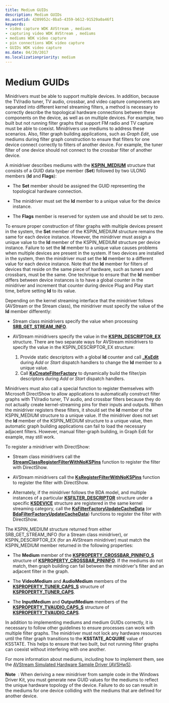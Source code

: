```yaml
---
title: Medium GUIDs
description: Medium GUIDs
ms.assetid: 4209952c-0ba5-4359-b612-91529a0a46f1
keywords:
- video capture WDK AVStream , mediums
- capturing video WDK AVStream , mediums
- mediums WDK video capture
- pin connections WDK video capture
- GUIDs WDK video capture
ms.date: 04/20/2017
ms.localizationpriority: medium
---
```


# Medium GUIDs


Minidrivers must be able to support multiple devices. In addition, because the TV/radio tuner, TV audio, crossbar, and video capture components are separated into different kernel streaming filters, a method is necessary to correctly describe the topological hardware connections between these components on the device, as well as on multiple devices. For example, two built but not running filter graphs that support FM radio and TV capture must be able to coexist. Minidrivers use mediums to address these scenarios. Also, filter graph building applications, such as *Graph Edit*, use mediums during filter graph construction to ensure that filters for one device connect correctly to filters of another device. For example, the tuner filter of one device should not connect to the crossbar filter of another device.

A minidriver describes mediums with the [**KSPIN\_MEDIUM**](https://docs.microsoft.com/previous-versions/ff563538(v=vs.85)) structure that consists of a GUID data type member (**Set**) followed by two ULONG members (**Id** and **Flags**):

-   The **Set** member should be assigned the GUID representing the topological hardware connection.

-   The minidriver must set the **Id** member to a unique value for the device instance.

-   The **Flags** member is reserved for system use and should be set to zero.

To ensure proper construction of filter graphs with multiple devices present in the system, the **Set** member of the KSPIN\_MEDIUM structure remains the same for each device instance. However, the minidriver must assign a unique value to the **Id** member of the KSPIN\_MEDIUM structure per device instance. Failure to set the **Id** member to a unique value causes problems when multiple devices are present in the system. If two devices are installed in the system, then the minidriver must set the **Id** member to a different value for each device instance. Note that the **Id** member for filters of devices that reside on the same piece of hardware, such as tuners and crossbars, must be the same. One technique to ensure that the **Id** member differs between device instances is to have a global counter in the minidriver and increment that counter during device Plug and Play start time, before setting **Id** to its value.

Depending on the kernel streaming interface that the minidriver follows (AVStream or the Stream class), the minidriver must specify the value of the **Id** member differently:

-   Stream class minidrivers specify the value when processing [**SRB\_GET\_STREAM\_INFO**](https://docs.microsoft.com/windows-hardware/drivers/stream/srb-get-stream-info).

-   AVStream minidrivers specify the value in the [**KSPIN\_DESCRIPTOR\_EX**](https://docs.microsoft.com/windows-hardware/drivers/ddi/ks/ns-ks-_kspin_descriptor_ex) structure. There are two separate ways for AVStream minidrivers to specify the value in the KSPIN\_DESCRIPTOR\_EX structure:

    1.  Provide static descriptors with a global **Id** counter and call [**\_KsEdit**](https://docs.microsoft.com/windows-hardware/drivers/ddi/ks/nf-ks-_ksedit) during *Add* or *Start* dispatch handlers to change the **Id** member to a unique value.
    2.  Call [**KsCreateFilterFactory**](https://docs.microsoft.com/windows-hardware/drivers/ddi/ks/nf-ks-kscreatefilterfactory) to dynamically build the filter/pin descriptors during *Add* or *Start* dispatch handlers.

Minidrivers must also call a special function to register themselves with Microsoft DirectShow to allow applications to automatically construct filter graphs with TV/radio tuner, TV audio, and crossbar filters because they do not actually create kernel-streaming pins for their inputs and outputs. When the minidriver registers these filters, it should set the **Id** member of the KSPIN\_MEDIUM structure to a unique value. If the minidriver does not set the **Id** member of the KSPIN\_MEDIUM structure to a unique value, then automatic graph building applications can fail to load the necessary adjacent filters. However, manual filter-graph building, in Graph Edit for example, may still work.

To register a minidriver with DirectShow:

-   Stream class minidrivers call the [**StreamClassRegisterFilterWithNoKSPins**](https://docs.microsoft.com/windows-hardware/drivers/ddi/strmini/nf-strmini-streamclassregisterfilterwithnokspins) function to register the filter with DirectShow.

-   AVStream minidrivers call the [**KsRegisterFilterWithNoKSPins**](https://docs.microsoft.com/windows-hardware/drivers/ddi/ks/nf-ks-ksregisterfilterwithnokspins) function to register the filter with DirectShow.

-   Alternately, if the minidriver follows the BDA model, and multiple instances of a particular [**KSFILTER\_DESCRIPTOR**](https://docs.microsoft.com/windows-hardware/drivers/ddi/ks/ns-ks-_ksfilter_descriptor) structure under a specific [**KSDEVICE**](https://docs.microsoft.com/windows-hardware/drivers/ddi/ks/ns-ks-_ksdevice) structure are registered in the same kernel streaming category, call the [**KsFilterFactoryUpdateCacheData**](https://docs.microsoft.com/windows-hardware/drivers/ddi/ks/nf-ks-ksfilterfactoryupdatecachedata) (or [**BdaFilterFactoryUpdateCacheData**](https://docs.microsoft.com/windows-hardware/drivers/ddi/bdasup/nf-bdasup-bdafilterfactoryupdatecachedata)) functions to register the filter with DirectShow.

The KSPIN\_MEDIUM structure returned from either SRB\_GET\_STREAM\_INFO (for a Stream class minidriver), or KSPIN\_DESCRIPTOR\_EX (for an AVStream minidriver) must match the KSPIN\_MEDIUM member returned in the following properties:

-   The **Medium** member of the [**KSPROPERTY\_CROSSBAR\_PININFO\_S**](https://docs.microsoft.com/windows-hardware/drivers/ddi/ksmedia/ns-ksmedia-ksproperty_crossbar_pininfo_s) structure of [**KSPROPERTY\_CROSSBAR\_PININFO**](https://docs.microsoft.com/windows-hardware/drivers/stream/ksproperty-crossbar-pininfo). If the mediums do not match, then graph building can fail between the minidriver's filter and an adjacent filter in the graph.

-   The **VideoMedium** and **AudioMedium** members of the [**KSPROPERTY\_TUNER\_CAPS\_S**](https://docs.microsoft.com/windows-hardware/drivers/ddi/ksmedia/ns-ksmedia-ksproperty_tuner_caps_s) structure of [**KSPROPERTY\_TUNER\_CAPS**](https://docs.microsoft.com/windows-hardware/drivers/stream/ksproperty-tuner-caps).

-   The **InputMedium** and **OutputMedium** members of the [**KSPROPERTY\_TVAUDIO\_CAPS\_S**](https://docs.microsoft.com/windows-hardware/drivers/ddi/ksmedia/ns-ksmedia-ksproperty_tvaudio_caps_s) structure of [**KSPROPERTY\_TVAUDIO\_CAPS**](https://docs.microsoft.com/windows-hardware/drivers/stream/ksproperty-tvaudio-caps).

In addition to implementing mediums and medium GUIDs correctly, it is necessary to follow other guidelines to ensure processes can work with multiple filter graphs. The minidriver must not lock any hardware resources until the filter graph transitions to the **KSSTATE\_ACQUIRE** value of KSSTATE. This helps to ensure that two built, but not running filter graphs can coexist without interfering with one another.

For more information about mediums, including how to implement them, see the [AVStream Simulated Hardware Sample Driver (AVSHwS)](https://go.microsoft.com/fwlink/p/?linkid=256083).

**Note**  : When deriving a new minidriver from sample code in the Windows Driver Kit, you must generate new GUID values for the mediums to reflect the unique hardware topology of the device. Failure to do so can result in the mediums for one device colliding with the mediums that are defined for another device.

 

 

 




